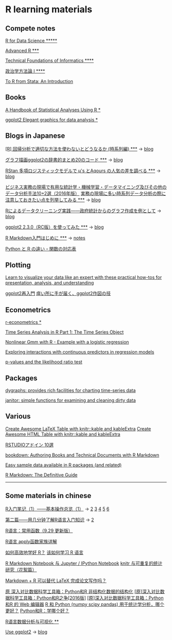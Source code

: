 # R learning materials

## Compete notes

[R for Data Science *****](http://r4ds.had.co.nz/index.html)

[Advanced R ***](http://adv-r.had.co.nz/)

[Technical Foundations of Informatics ****](https://info201.github.io/)

[政治学方法論 I ****](http://yukiyanai.github.io/jp/classes/rm1/contents/)

[To R from Stata: An Introduction](https://rslbliss.shinyapps.io/R_from_Stata/#section-introduction-to-the-tutorial)

## Books

[A Handbook of Statistical Analyses Using R *](http://www.ecostat.unical.it/tarsitano/Didattica/LabStat2/Everitt.pdf)

[ggplot2 Elegant graphics for data analysis *](http://moderngraphics11.pbworks.com/f/ggplot2-Book09hWickham.pdf)

## Blogs in Japanese

[[R] 回帰分析で適切な方法を使わないとどうなるか (時系列編) ***](http://ill-identified.hatenablog.com/entry/2015/05/11/221645) → [blog](http://ill-identified.hatenablog.com/archive/category/R)

[グラフ描画ggplot2の辞書的まとめ20のコード ***](https://mrunadon.github.io/ggplot2/) → [blog](https://mrunadon.github.io/)

[RStan 多項ロジスティックモデルで μ's とAqours の人気の差を調べる ***](http://abrahamcow.hatenablog.com/entry/2017/06/24/154902) → [blog]( http://abrahamcow.hatenablog.com/archive/category/R)

[ビジネス実務の現場で有用な統計学・機械学習・データマイニング及びその他のデータ分析手法10+2選（2016年版）](https://tjo.hatenablog.com/entry/2016/03/07/080000) [実務の現場に多い時系列データ分析の際に注意しておきたい点を列挙してみる  ***](https://tjo.hatenablog.com/entry/2017/09/22/190000) → [blog](https://tjo.hatenablog.com/archive/category/R)

[Rによるデータクリーニング実践――政府統計からのグラフ作成を例として](http://id.fnshr.info/2018/04/23/r-data-cleaning-school/) → [blog](http://id.fnshr.info/category/stats/r/)

[ggplot2 2.3.0（RC版）を使ってみた ***](https://notchained.hatenablog.com/entry/2018/05/27/190740) → [blog](https://notchained.hatenablog.com/archive/category/R)

[R Markdown入門はじめに ***](https://kazutan.github.io/kazutanR/Rmd_intro.html) → [notes](https://kazutan.github.io/kazutanR/index.html)

[Python と R の違い・関数の対応表](https://pythondatascience.plavox.info/python%E3%81%A8r%E3%81%AE%E9%81%95%E3%81%84)

## Plotting

[Learn to visualize your data like an expert with these practical how-tos for presentation, analysis, and understanding](http://flowingdata.com/category/tutorials/)

[ggplot2再入門](https://speakerdeck.com/yutannihilation/ggplot2zai-ru-men) [痒い所に手が届く、ggplot2作図の技](https://htmlpreview.github.io/?https://github.com/uribo/talk_180530_ggplot2_tips/blob/master/slide.html)


## Econometrics

[r-econometrics *](https://www.r-econometrics.com/)

[Time Series Analysis in R Part 1: The Time Series Object](https://datascienceplus.com/time-series-analysis-in-r-part-1-the-time-series-object/)

[Nonlinear Gmm with R - Example with a logistic regression](http://www.brodrigues.co/blog/2013-11-07-gmm-with-rmd/)

[Exploring interactions with continuous predictors in regression models](https://cran.r-project.org/web/packages/jtools/vignettes/interactions.html)

[p-values and the likelihood ratio test](http://www.ling.uni-potsdam.de/~vasishth/slog/pvallike.html)

## Packages

[dygraphs: provides rich facilities for charting time-series data](https://rstudio.github.io/dygraphs/index.html)

[janitor: simple functions for examining and cleaning dirty data](http://sfirke.github.io/janitor/)


## Various

[Create Awesome LaTeX Table with knitr::kable and kableExtra](http://haozhu233.github.io/kableExtra/awesome_table_in_pdf.pdf) [Create Awesome HTML Table with knitr::kable and kableExtra](https://cran.r-project.org/web/packages/kableExtra/vignettes/awesome_table_in_html.html)

[RSTUDIOアドイン 10選](http://blog.hoxo-m.com/2017/05/10/rstudio_addins_selections/)

[bookdown: Authoring Books and Technical Documents with R Markdown](https://bookdown.org/yihui/bookdown/)

[Easy sample data available in R packages (and related)](https://gist.github.com/zross/6f1b1569512be06f5fb571cc425202bc)

[R Markdown: The Definitive Guide](https://bookdown.org/yihui/rmarkdown/)

---
## Some materials in chinese

[R入门笔记（1）——基本操作总览（1）](https://zhuanlan.zhihu.com/p/28384445) → [2](https://zhuanlan.zhihu.com/p/28400693) [3](https://zhuanlan.zhihu.com/p/28470207) [4](https://zhuanlan.zhihu.com/p/28845574) [5](https://zhuanlan.zhihu.com/p/28879551) [6](https://zhuanlan.zhihu.com/p/29028260)

[第二篇——用几分钟了解R语言入门知识](https://zhuanlan.zhihu.com/p/21576354) → [2](https://zhuanlan.zhihu.com/p/21597713)

[R语言：常用函数（9.29 更新版）](https://www.douban.com/note/276185286/)

[R语言 apply函数家族详解](https://blog.csdn.net/u012730840/article/details/39052423)

[如何高效地学好 R？](https://www.zhihu.com/question/22960102/answer/29618585) [该如何学习 R 语言](https://www.zhihu.com/question/21654166)

[R Markdown Notebook 与 Jupyter / IPython Notebook](https://yihui.name/cn/2017/06/notebooks/#fn:-1) [knitr 与可重复的统计研究（花絮篇）](https://cosx.org/2012/06/reproducible-research-with-knitr)

[Markdown + R 可以替代 LaTeX 完成论文写作吗？](https://www.zhihu.com/question/22420173)

[原 深入对比数据科学工具箱：Python和R 非结构化数据的结构化](https://segmentfault.com/a/1190000005750424) [[原]深入对比数据科学工具箱：Python和R之争[2016版]](https://segmentfault.com/a/1190000006192305) [[原]深入对比数据科学工具箱：Python和R 的 Web 编辑器](https://segmentfault.com/a/1190000004621068#articleHeader10) [R 和 Python (numpy scipy pandas) 用于统计学分析，哪个更好？](https://www.zhihu.com/question/20388507) [Python和R：学哪个好？](https://segmentfault.com/a/1190000012198909)

[R语言数据分析与可视化 **](https://zhuanlan.zhihu.com/EasyCharts-R)

[Use ggplot2](https://guangchuangyu.github.io/cn/2014/05/use-ggplot2/) → [blog](https://guangchuangyu.github.io/cn/tags/ggplot2/page/6/)

